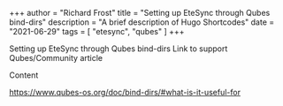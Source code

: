 +++
author = "Richard Frost"
title = "Setting up EteSync through Qubes bind-dirs"
description = "A brief description of Hugo Shortcodes"
date = "2021-06-29"
tags = [
    "etesync",
	"qubes"
]
+++

Setting up EteSync through Qubes bind-dirs
Link to support Qubes/Community article

<!--more-->

Content

https://www.qubes-os.org/doc/bind-dirs/#what-is-it-useful-for